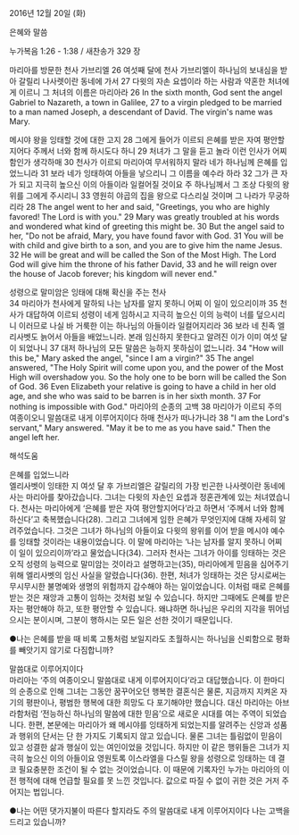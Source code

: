2016년 12월 20일 (화)

은혜와 말씀 



누가복음 1:26 - 1:38 / 새찬송가 329 장


마리아를 방문한 천사 가브리엘
26 여섯째 달에 천사 가브리엘이 하나님의 보내심을 받아 갈릴리 나사렛이란 동네에 가서 27 다윗의 자손 요셉이라 하는 사람과 약혼한 처녀에게 이르니 그 처녀의 이름은 마리아라 
26 In the sixth month, God sent the angel Gabriel to Nazareth, a town in Galilee, 27 to a virgin pledged to be married to a man named Joseph, a descendant of David. The virgin's name was Mary. 

메시야 왕을 잉태할 것에 대한 고지
28 그에게 들어가 이르되 은혜를 받은 자여 평안할지어다 주께서 너와 함께 하시도다 하니 29 처녀가 그 말을 듣고 놀라 이런 인사가 어찌함인가 생각하매 30 천사가 이르되 마리아여 무서워하지 말라 네가 하나님께 은혜를 입었느니라 31 보라 네가 잉태하여 아들을 낳으리니 그 이름을 예수라 하라 32 그가 큰 자가 되고 지극히 높으신 이의 아들이라 일컬어질 것이요 주 하나님께서 그 조상 다윗의 왕위를 그에게 주시리니 33 영원히 야곱의 집을 왕으로 다스리실 것이며 그 나라가 무궁하리라 
28 The angel went to her and said, "Greetings, you who are highly favored! The Lord is with you." 29 Mary was greatly troubled at his words and wondered what kind of greeting this might be. 30 But the angel said to her, "Do not be afraid, Mary, you have found favor with God. 31 You will be with child and give birth to a son, and you are to give him the name Jesus. 32 He will be great and will be called the Son of the Most High. The Lord God will give him the throne of his father David, 33 and he will reign over the house of Jacob forever; his kingdom will never end." 

성령으로 말미암은 잉태에 대해 확신을 주는 천사  
34 마리아가 천사에게 말하되 나는 남자를 알지 못하니 어찌 이 일이 있으리이까 35 천사가 대답하여 이르되 성령이 네게 임하시고 지극히 높으신 이의 능력이 너를 덮으시리니 이러므로 나실 바 거룩한 이는 하나님의 아들이라 일컬어지리라 36 보라 네 친족 엘리사벳도 늙어서 아들을 배었느니라. 본래 임신하지 못한다고 알려진 이가 이미 여섯 달이 되었나니 37 대저 하나님의 모든 말씀은 능하지 못하심이 없느니라. 
34 "How will this be," Mary asked the angel, "since I am a virgin?" 35 The angel answered, "The Holy Spirit will come upon you, and the power of the Most High will overshadow you. So the holy one to be born will be called the Son of God. 36 Even Elizabeth your relative is going to have a child in her old age, and she who was said to be barren is in her sixth month. 37 For nothing is impossible with God." 
마리아의 순종의 고백 
38 마리아가 이르되 주의 여종이오니 말씀대로 내게 이루어지이다 하매 천사가 떠나가니라 
38 "I am the Lord's servant," Mary answered. "May it be to me as you have said." Then the angel left her.

해석도움





은혜를 입었느니라  
엘리사벳이 잉태한 지 여섯 달 후 가브리엘은 갈릴리의 가장 빈곤한 나사렛이란 동네에 사는 마리아를 찾아갔습니다. 그녀는 다윗의 자손인 요셉과 정혼관계에 있는 처녀였습니다. 천사는 마리아에게 ‘은혜를 받은 자여 평안할지어다’라고 하면서 ‘주께서 너와 함께 하신다’고 축복했습니다(28). 그리고 그녀에게 임한 은혜가 무엇인지에 대해 자세히 알려주었습니다. 그것은 그녀가 하나님의 아들이요 다윗의 왕위를 이어 받을 메시야 예수를 잉태할 것이라는 내용이었습니다. 이 말에 마리아는 ‘나는 남자를 알지 못하니 어찌 이 일이 있으리이까’라고 물었습니다(34). 그러자 천사는 그녀가 아이를 잉태하는 것은 오직 성령의 능력으로 말미암는 것이라고 설명하고는(35), 마리아에게 믿음을 심어주기 위해 엘리사벳의 임신 사실을 알렸습니다(36). 한편, 처녀가 잉태하는 것은 당시로써는 무시무시한 불명예와 생명의 위험까지 감수해야 하는 일이었습니다. 이처럼 때로 은혜를 받는 것은 재앙과 고통이 임하는 것처럼 보일 수 있습니다. 하지만 그때에도 은혜를 받은 자는 평안해야 하고, 또한 평안할 수 있습니다. 왜냐하면 하나님은 우리의 지각을 뛰어넘으시는 분이시며, 그분이 행하시는 모든 일은 선한 것이기 때문입니다.  

●나는 은혜를 받을 때 비록 고통처럼 보일지라도 초월하시는 하나님을 신뢰함으로 평화를 빼앗기지 않기로 다짐합니까?

말씀대로 이루어지이다  
마리아는 ‘주의 여종이오니 말씀대로 내게 이루어지이다’라고 대답했습니다. 이 한마디의 순종으로 인해 그녀는 그동안 꿈꾸어오던 행복한 결혼식은 물론, 지금까지 지켜온 자기의 평판이나, 평범한 행복에 대한 희망도 다 포기해야만 했습니다. 대신 마리아는 아브라함처럼 ‘전능하신 하나님의 말씀에 대한 믿음’으로 새로운 시대를 여는 주역이 되었습니다. 한편, 본문에는 마리아가 왜 메시야를 잉태하게 되었는지를 알려주는 신앙과 성품과 행위의 단서는 단 한 가지도 기록되지 않고 있습니다. 물론 그녀는 틀림없이 믿음이 있고 성결한 삶과 행실이 있는 여인이었을 것입니다. 하지만 이 같은 행위들은 그녀가 지극히 높으신 이의 아들이요 영원토록 이스라엘을 다스릴 왕을 성령으로 잉태하는 데 결코 필요충분한 조건이 될 수 없는 것이었습니다. 이 때문에 기록자인 누가는 마리아의 이전 행적에 대해 언급할 필요를 못 느낀 것입니다. 값으로 따질 수 없이 귀한 것은 거저 주어지는 법입니다.   

●나는 어떤 댓가지불이 따른다 할지라도 주의 말씀대로 내게 이루어지이다 나는 고백을 드리고 있습니까?